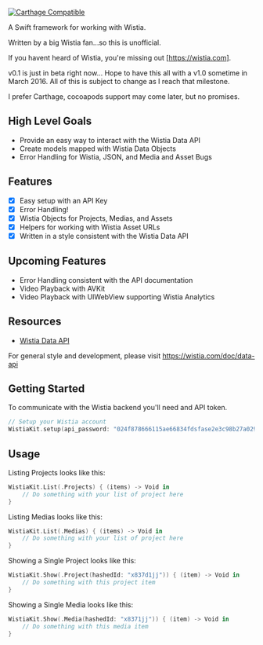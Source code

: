 
[![Carthage Compatible](https://img.shields.io/badge/Carthage-compatible-4BC51D.svg?style=flat)](https://github.com/Carthage/Carthage)
 
A Swift framework for working with Wistia. 

Written by a big Wistia fan...so this is unofficial.

If you havent heard of Wistia, you're missing out [https://wistia.com].

v0.1 is just in beta right now... Hope to have this all with a v1.0 sometime in March 2016. All of this is subject to change as I reach that milestone.

I prefer Carthage, cocoapods support may come later, but no promises. 

## High Level Goals

- Provide an easy way to interact with the Wistia Data API
- Create models mapped with Wistia Data Objects
- Error Handling for Wistia, JSON, and Media and Asset Bugs 

## Features

- [x] Easy setup with an API Key
- [x] Error Handling!
- [x] Wistia Objects for Projects, Medias, and Assets
- [x] Helpers for working with Wistia Asset URLs
- [x] Written in a style consistent with the Wistia Data API

## Upcoming Features

- Error Handling consistent with the API documentation
- Video Playback with AVKit
- Video Playback with UIWebView supporting Wistia Analytics

## Resources

- [Wistia Data API](https://wistia.com/doc/data-api)

For general style and development, please visit https://wistia.com/doc/data-api

## Getting Started

To communicate with the Wistia backend you'll need and API token.

```swift
// Setup your Wistia account
WistiaKit.setup(api_password: "024f878666115ae66834fdsfase2e3c98b27a0298aa672711310614735")
```

## Usage

Listing Projects looks like this:

```swift
WistiaKit.List(.Projects) { (items) -> Void in
    // Do something with your list of project here
}
```

Listing Medias looks like this:

```swift
WistiaKit.List(.Medias) { (items) -> Void in
    // Do something with your list of project here
}
```

Showing a Single Project looks like this:

```swift
WistiaKit.Show(.Project(hashedId: "x837d1jj")) { (item) -> Void in
    // Do something with this project item
}
```

Showing a Single Media looks like this:

```swift
WistiaKit.Show(.Media(hashedId: "x8371jj")) { (item) -> Void in
    // Do something with this media item
}
```